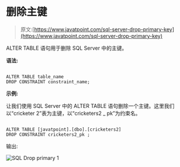 # 删除主键

> 原文:[https://www.javatpoint.com/sql-server-drop-primary-key](https://www.javatpoint.com/sql-server-drop-primary-key)

ALTER TABLE 语句用于删除 SQL Server 中的主键。

**语法:**

```

ALTER TABLE table_name
DROP CONSTRAINT constraint_name;

```

**示例:**

让我们使用 SQL Server 中的 ALTER TABLE 语句删除一个主键。这里我们以“cricketer 2”表为主键，以“cricketers2 _ pk”为约束名。

```

ALTER TABLE [javatpoint].[dbo].[cricketers2]
DROP CONSTRAINT cricketers2_pk ; 

```

输出:

![SQL Drop primary 1](../Images/e62e441271802e8bf0cdfafcd1e6e3c9.png)